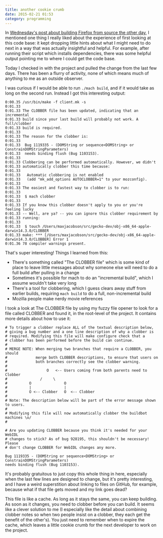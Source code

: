 ```yaml
---
title: another cookie crumb
date: 2015-02-21 01:53
category: programming
---
```


In [Wednesday's post about building Firefox from source the other day][0], I
mentioned one thing I really liked about the experience of first looking at this
code base: it kept dropping little hints about what I might need to do next in a
way that was actually insightful and helpful. For example, after running their
script which installs dependencies, there was some helpful output pointing me to
where I could get the code base.

[0]: /2015/building-firefox/

Today I checked in with the project and pulled the change from the last few
days. There has been a flurry of activity, none of which means much of anything
to me as an outside observer.

I was curious if I would be able to run `./mach build`, and if it would take as
long on the second run. Instead I got this interesting output:

```
0:00.35 /usr/bin/make -f client.mk -s
0:01.33
0:01.33 The CLOBBER file has been updated, indicating that an incremental
0:01.33 build since your last build will probably not work. A full/clobber
0:01.33 build is required.
0:01.33
0:01.33 The reason for the clobber is:
0:01.33
0:01.33  Bug 1119335 - (DOMString or sequence<DOMString> or ConstrainDOMStringParameters)
0:01.33  needs binding flush (Bug 1103153).
0:01.33
0:01.33 Clobbering can be performed automatically. However, we didn't
0:01.33 automatically clobber this time because:
0:01.33
0:01.33   Automatic clobbering is not enabled
0:01.33   (add "mk_add_options AUTOCLOBBER=1" to your mozconfig).
0:01.33
0:01.33 The easiest and fastest way to clobber is to run:
0:01.33
0:01.33  $ mach clobber
0:01.33
0:01.33 If you know this clobber doesn't apply to you or you're feeling lucky
0:01.33 -- Well, are ya? -- you can ignore this clobber requirement by
0:01.33 running:
0:01.33
0:01.33  $ touch /Users/maxjacobson/src/gecko-dev/obj-x86_64-apple-darwin14.3.0/CLOBBER
0:01.33 make: *** [/Users/maxjacobson/src/gecko-dev/obj-x86_64-apple-darwin14.3.0/CLOBBER] Error 1
0:01.36 78 compiler warnings present.
```

That's super interesting! Things I learned from this:

* There's something called "The CLOBBER file" which is some kind of place to
  leave little messages about why someone else will need to do a full build
  after pulling in a change
* Sometimes it's possible for mach to do an "incremental build", which I assume
  wouldn't take very long
* There's a tool for clobbering, which I guess clears away stuff from earlier
  builds, requiring `mach build` to do a full, non-incremental build
* Mozilla people make nerdy movie references

I took a look at The CLOBBER file by using my fuzzy file opener to look for a
file called CLOBBER and found it, in the root-level of the project. It contains
more details about how to use it:

```
# To trigger a clobber replace ALL of the textual description below,
# giving a bug number and a one line description of why a clobber is
# required. Modifying this file will make configure check that a
# clobber has been performed before the build can continue.
#
# MERGE NOTE: When merging two branches that require a CLOBBER, you should
#             merge both CLOBBER descriptions, to ensure that users on
#             both branches correctly see the clobber warning.
#
#                  O   <-- Users coming from both parents need to Clobber
#               /     \
#          O               O
#          |               |
#          O <-- Clobber   O  <-- Clobber
#
# Note: The description below will be part of the error message shown to users.
#
# Modifying this file will now automatically clobber the buildbot machines \o/
#

# Are you updating CLOBBER because you think it's needed for your WebIDL
# changes to stick? As of bug 928195, this shouldn't be necessary! Please
# don't change CLOBBER for WebIDL changes any more.

Bug 1119335 - (DOMString or sequence<DOMString> or ConstrainDOMStringParameters)
needs binding flush (Bug 1103153).
```

It's probably gratuitous to just copy this whole thing in here, especially when
the last few lines are designed to change, but it's pretty interesting, and I
have a weird superstition about linking to files on GitHub, for example, because
what if that file gets moved and my link goes dead?

This file is like a cache. As long as it stays the same, you can keep building.
As soon as it changes, you need to clobber before you can build. It seems like a
clever solution to me (I especially like the detail about combining clobber
notes so when two people insist on a clobber, they each get the benefit of the
other's). You just need to remember when to expire the cache, which leaves a
little cookie crumb for the next developer to work on the project.
